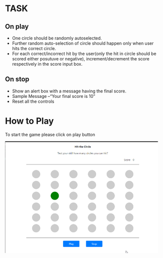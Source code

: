 # TASK
## On play 

<ul>

<li> One circle should be randomly autoselected. 
<li> Further random auto-selection of circle should happen only when user hits the correct circle.  
<li> For each correct/incorrect hit by the user(only the hit in circle should be scored either posutuve or negative), increment/decrement the score respectively in the score input box.
</ul>

## On stop 
<ul>
<li> Show an alert box with a message having the final score.  
<li> Sample Message –“Your final score is 10” 
<li> Reset all the controls
</ul>

# How to Play
To start the game please click on play button

![](Hit-the-circle.gif)

